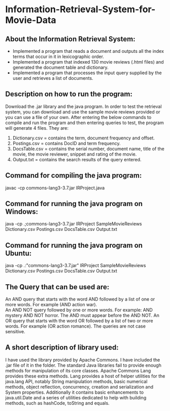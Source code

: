 # Information-Retrieval-System-for-Movie-Data

About the Information Retrieval System:
--------------------------------------
- Implemented a program that reads a document and outputs all the index terms that occur in it in lexicographic order.
- Implemented a program that indexed 130 movie reviews (.html files) and generated the document table and dictionary.
- Implemented a program that processes the input query supplied by the user and retrieves a list of documents.

Description on how to run the program:
--------------------------------------
Download the .jar library and the java program. In order to test the retrieval system, you can download and use the sample movie reviews provided or you can use a file of your own. After entering the below commands to compile and run the program and then entering queries to test, the program will generate 4 files. They are:
1. Dictionary.csv = contains the term, document frequency and offset.
2. Postings.csv  = contains DocID and term frequency.
3. DocsTable.csv = contains the serial number, document name, title of the movie, the movie reviewer, snippet and rating of the movie.
4. Output.txt = contains the search results of the query entered.

Command for compiling the java program: 
---------------------------------------
javac -cp commons-lang3-3.7.jar IRProject.java

Command for running the java program on Windows: 
------------------------------------------------
java -cp .;commons-lang3-3.7.jar IRProject SampleMovieReviews Dictionary.csv Postings.csv DocsTable.csv Output.txt

Command for running the java program on Ubuntu:
-----------------------------------------------
java -cp .:"commons-lang3-3.7.jar" IRProject SampleMovieReviews Dictionary.csv Postings.csv DocsTable.csv Output.txt

The Query that can be used are:
-------------------------------
An AND query that starts with the word AND followed by a list of one or more words. For example (AND action war).  
An AND NOT query followed by one or more words.  For example: AND mystery AND NOT horror.  The AND must appear before the AND NOT.
An OR query that starts with the word OR followed by a list of two or more words. For example (OR action romance).
The queries are not case sensitive.


A short description of library used:
------------------------------------
I have used the library provided by Apache Commons. I have included the .jar file of it in the folder.
The standard Java libraries fail to provide enough methods for manipulation of its core classes. Apache Commons Lang provides these extra methods.
Lang provides a host of helper utilities for the java.lang API, notably String manipulation methods, basic numerical methods, object reflection, concurrency, creation and serialization and System properties. Additionally it contains basic enhancements to java.util.Date and a series of utilities dedicated to help with building methods, such as hashCode, toString and equals.
